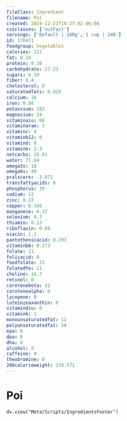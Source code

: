 ```yaml
---
fileClass: Ingredient
filename: Poi
created: 2024-12-21T19:27:02-06:00
cssclasses: ['nutFact']
servings: ['Default | 100g','1 cup | 240']
id: 170431
foodgroup: Vegetables
calories: 112
fat: 0.14
protein: 0.38
carbohydrate: 27.23
sugars: 0.39
fiber: 0.4
cholesterol: 0
saturatedfats: 0.029
calcium: 16
iron: 0.88
potassium: 183
magnesium: 24
vitaminaiu: 66
vitaminarae: 3
vitaminc: 4
vitaminb12: 0
vitamind: 0
vitamine: 2.3
netcarbs: 26.83
water: 71.64
omega3s: 18
omega6s: 40
pralscore: -3.071
transfattyacids: 0
phosphorus: 39
sodium: 12
zinc: 0.22
copper: 0.166
manganese: 0.37
selenium: 0.7
thiamin: 0.13
riboflavin: 0.04
niacin: 1.1
pantothenicacid: 0.293
vitaminb6: 0.273
folate: 21
folicacid: 0
foodfolate: 21
folatedfe: 21
choline: 16.7
retinol: 0
carotenebeta: 31
carotenealpha: 0
lycopene: 0
luteinzeaxanthin: 0
vitamindiu: 0
vitamink: 1
monounsaturatedfat: 11
polyunsaturatedfat: 58
epa: 0
dpa: 0
dha: 0
alcohol: 0
caffeine: 0
theobromine: 0
200calorieweight: 178.571
---
```


# Poi

```dataviewjs
dv.view("Meta/Scripts/IngredientsFooter")
```